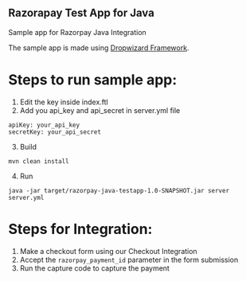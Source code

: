 ## Razorapay Test App for Java

Sample app for Razorpay Java Integration

The sample app is made using [Dropwizard Framework](http://www.dropwizard.io/1.0.2/docs/).

# Steps to run sample app:

1. Edit the key inside index.ftl
2. Add you api_key and api_secret in server.yml file
```
apiKey: your_api_key
secretKey: your_api_secret
```
3. Build 
```
mvn clean install
```
4. Run 
```
java -jar target/razorpay-java-testapp-1.0-SNAPSHOT.jar server server.yml
```

# Steps for Integration:

1. Make a checkout form using our Checkout Integration
2. Accept the `razorpay_payment_id` parameter in the form submission
3. Run the capture code to capture the payment
